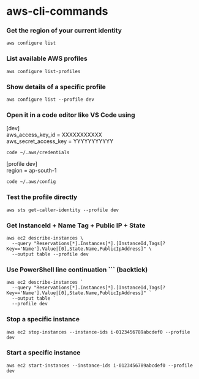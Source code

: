 # aws-cli-commands

### Get the region of your current identity
```
aws configure list
```
### List available AWS profiles
```
aws configure list-profiles
```
### Show details of a specific profile
```
aws configure list --profile dev

```
### Open it in a code editor like VS Code using <br>
[dev] <br>
aws_access_key_id = XXXXXXXXXXX <br>
aws_secret_access_key = YYYYYYYYYYY

```
code ~/.aws/credentials
```
[profile dev] <br>
region = ap-south-1

```
code ~/.aws/config
```
### Test the profile directly
```
aws sts get-caller-identity --profile dev

```
### Get InstanceId + Name Tag + Public IP + State
```
aws ec2 describe-instances \
  --query "Reservations[*].Instances[*].[InstanceId,Tags[?Key=='Name'].Value|[0],State.Name,PublicIpAddress]" \
  --output table --profile dev
```
### Use PowerShell line continuation ``` (backtick)
```
aws ec2 describe-instances `
  --query "Reservations[*].Instances[*].[InstanceId,Tags[?Key=='Name'].Value|[0],State.Name,PublicIpAddress]" `
  --output table `
  --profile dev
```
### Stop a specific instance
```
aws ec2 stop-instances --instance-ids i-0123456789abcdef0 --profile dev

```
### Start a specific instance
```
aws ec2 start-instances --instance-ids i-0123456789abcdef0 --profile dev
```
